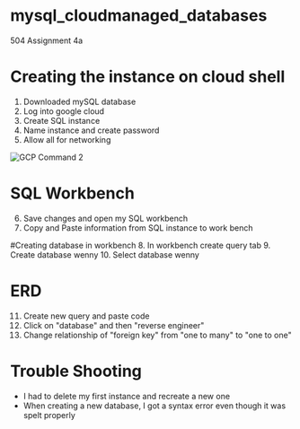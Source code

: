 # mysql_cloudmanaged_databases
504 Assignment 4a

# Creating the instance on cloud shell
1. Downloaded mySQL database
2. Log into google cloud 
3. Create SQL instance 
4. Name instance and create password
5. Allow all for networking
   
![GCP Command 2](images/CloudInstanceHomepage.png)

# SQL Workbench
6. Save changes and open my SQL workbench
7. Copy and Paste information from SQL instance to work bench

#Creating database in workbench
8. In workbench create query tab
9. Create database wenny
10. Select database wenny

# ERD
11. Create new query and paste code
12. Click on "database" and then "reverse engineer" 
13. Change relationship of "foreign key" from "one to many" to "one to one" 



# Trouble Shooting
- I had to delete my first instance and recreate a new one
- When creating a new database, I got a syntax error even though it was spelt properly
